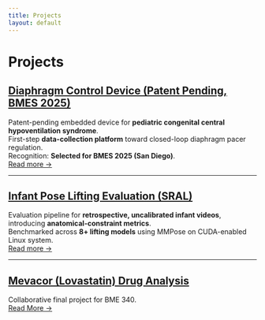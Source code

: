 ```yaml
---
title: Projects
layout: default
---
```


# Projects

## [Diaphragm Control Device (Patent Pending, BMES 2025)](/projects/diaphragm-control/)
Patent-pending embedded device for **pediatric congenital central hypoventilation syndrome**.  
First-step **data-collection platform** toward closed-loop diaphragm pacer regulation.  
Recognition: **Selected for BMES 2025 (San Diego)**.  
[Read more →](/projects/diaphragm-control/)

---

## [Infant Pose Lifting Evaluation (SRAL)](/projects/infant-pose-pipeline/)
Evaluation pipeline for **retrospective, uncalibrated infant videos**, introducing **anatomical-constraint metrics**.  
Benchmarked across **8+ lifting models** using MMPose on CUDA-enabled Linux system.  
[Read more →](/projects/infant-pose-pipeline/)

---

## [Mevacor (Lovastatin) Drug Analysis](/projects/lovastatin/)
Collaborative final project for BME 340.  
[Read More →](lovastatin.md)
